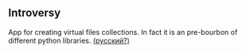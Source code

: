 ## Introversy

App for creating virtual files collections. In fact it is an pre-bourbon of different python libraries.
[(русский?)](readme/README_ru.md)
